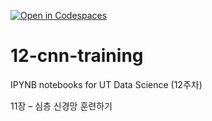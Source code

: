 [![Open in Codespaces](https://classroom.github.com/assets/launch-codespace-2972f46106e565e64193e422d61a12cf1da4916b45550586e14ef0a7c637dd04.svg)](https://classroom.github.com/open-in-codespaces?assignment_repo_id=17484637)
# 12-cnn-training

IPYNB notebooks for UT Data Science (12주차)

11장 – 심층 신경망 훈련하기
